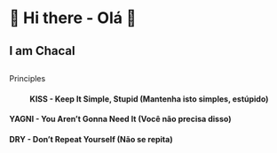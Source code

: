 # 👋 Hi there - Olá 👋
## I am Chacal

## <p align="center">
Principles
</p>

#### <p align="center"> KISS - Keep It Simple, Stupid (Mantenha isto simples, estúpido)</p>
#### YAGNI - You Aren’t Gonna Need It (Você não precisa disso)
#### DRY - Don’t Repeat Yourself (Não se repita)





<!--
**chclxds/chclxds** is a ✨ _special_ ✨ repository because its `README.md` (this file) appears on your GitHub profile.

Here are some ideas to get you started:

- 🔭 I’m currently working on ...
- 🌱 I’m currently learning ...
- 👯 I’m looking to collaborate on ...
- 🤔 I’m looking for help with ...
- 💬 Ask me about ...
- 📫 How to reach me: ...
- 😄 Pronouns: ...
- ⚡ Fun fact: ...
-->
